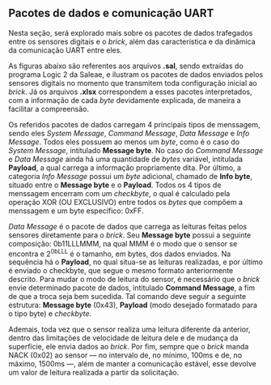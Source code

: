 ## Pacotes de dados e comunicação UART

Nesta seção, será explorado mais sobre os pacotes de dados trafegados entre os sensores digitais e o *brick*, além das característica e da dinâmica da comunicação UART entre eles. 

As figuras abaixo são referentes aos arquivos **.sal**, sendo extraídas do programa Logic 2 da Saleae, e ilustram os pacotes de dados enviados pelos sensores digitais no momento que transmitem toda configuração inicial ao *brick*. Já os arquivos **.xlsx** correspondem a esses pacotes interpretados, com a informação de cada *byte* devidamente explicada, de maneira a facilitar a compreensão. 

Os referidos pacotes de dados carregam 4 principais tipos de menssagem, sendo eles *System Message*, *Command Message*, *Data Message* e *Info Message*. Todos eles possuem ao menos um *byte*, como é o caso do *System Message*, intitulado **Message byte**. No caso do *Command Message* e *Data Message* ainda há uma quantidade de *bytes* variável, intitulada **Payload**, a qual carrega a informação propriamente dita. Por último, a categoria *Info Message* possui um *byte* adicional, chamado de **Info byte**, situado entre o **Message byte** e o **Payload**. Todos os 4 tipos de menssagem encerram com um *checkbyte*, o qual é calculado pela operação XOR (OU EXCLUSIVO) entre todos os *bytes* que compõem a menssagem e um byte específico: 0xFF.

*Data Message* é o pacote de dados que carrega as leituras feitas pelos sensores diretamente para o *brick*. Seu **Message byte** possui a seguinte composição: 0b11LLLMMM, na qual MMM é o modo que o sensor se encontra e 2<sup>0bLLL</sup> é o tamanho, em bytes, dos dados enviados. Na sequência há o **Payload**, no qual situa-se as leituras realizadas, e por último é enviado o checkbyte, que segue o mesmo formato anteriormente descrito. Para mudar o modo de leitura do sensor, é necessário que o *brick* envie determinado pacote de dados, intitulado **Command Message**, a fim de que a troca seja bem sucedida. Tal comando deve seguir a seguinte estrutura: **Message byte** (0x43), **Payload** (modo desejado formatado para o tipo byte) e *checkbyte*.

Ademais, toda vez que o sensor realiza uma leitura diferente da anterior, dentro das limitações de velocidade de leitura dele e de mudança da superfície, ele envia dados ao *brick*. Por fim, sempre que o *brick* manda NACK (0x02) ao sensor — no intervalo de, no mínimo, 100ms e de, no máximo, 1500ms —, além de manter a comunicação estável, esse devolve um valor de leitura realizada a partir da solicitação. 


